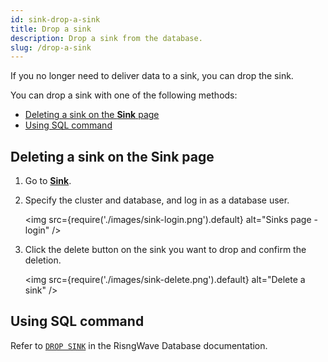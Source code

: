 ```yaml
---
id: sink-drop-a-sink
title: Drop a sink
description: Drop a sink from the database.
slug: /drop-a-sink
---
```


If you no longer need to deliver data to a sink, you can drop the sink.

You can drop a sink with one of the following methods:

- [Deleting a sink on the **Sink** page](#deleting-a-sink-on-the-sink-page)
- [Using SQL command](#using-sql-command)

## Deleting a sink on the **Sink** page

1. Go to [**Sink**](https://risingwave.cloud/sink/).

2. Specify the cluster and database, and log in as a database user.

    <img
    src={require('./images/sink-login.png').default}
    alt="Sinks page - login"
    />

3. Click the delete button on the sink you want to drop and confirm the deletion.

    <img
    src={require('./images/sink-delete.png').default}
    alt="Delete a sink"
    />

## Using SQL command

Refer to [`DROP SINK`](https://docs.risingwave.com/docs/current/sql-drop-sink) in the RisngWave Database documentation.
